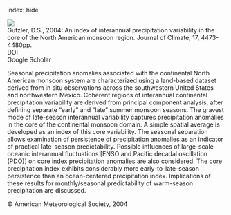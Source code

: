 index: hide

<div class="Citation">
    <div class="Citation-thumb CitationThumb-linked"  data-href="https://doi.org/10.1175/3226.1">
      <img src="https://static.claimspace.cloud/climate-study-static/refs/thumbs/14/Gutzler_2004-thumb.png" />
    </div>

  <div class="Citation-body">
    <div class="Citation-text">Gutzler, D.S., 2004: An index of interannual precipitation variability in the core of the North American monsoon region. <span class="Article-journal">Journal of Climate, </span><span class="Article-volume">17, </span>4473-4480pp.</div>
    <div class="Citation-links">
      <div class="CitationLink" data-href="https://doi.org/10.1175/3226.1">
        <div class="CitationLink-icon CitationLink-Doi"></div>
        <div class="CitationLink-text">DOI</div>
      </div>
      <div class="CitationLink" data-href="https://scholar.google.com/scholar?q=10.1175/3226.1">
        <div class="CitationLink-icon CitationLink-Scholar"></div>
        <div class="CitationLink-text">Google Scholar</div>
      </div>
    </div>
  </div>
</div>

Seasonal precipitation anomalies associated with the continental North American monsoon system are characterized using a land-based dataset derived from in situ observations across the southwestern United States and northwestern Mexico. Coherent regions of interannual continental precipitation variability are derived from principal component analysis, after defining separate “early” and “late” summer monsoon seasons. The gravest mode of late-season interannual variability captures precipitation anomalies in the core of the continental monsoon domain. A simple spatial average is developed as an index of this core variability. The seasonal separation allows examination of persistence of precipitation anomalies as an indicator of practical late-season predictability. Possible influences of large-scale oceanic interannual fluctuations [ENSO and Pacific decadal oscillation (PDO)] on core index precipitation anomalies are also considered. The core precipitation index exhibits considerably more early-to-late-season persistence than an ocean-centered precipitation index. Implications of these results for monthly/seasonal predictability of warm-season precipitation are discussed.

<div class="Citation-copy">
&copy; American Meteorological Society, 2004
</div>